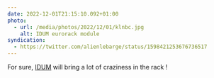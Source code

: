 ```yaml
---
date: 2022-12-01T21:15:10.092+01:00
photo:
  - url: /media/photos/2022/12/01/klnbc.jpg
    alt: IDUM eurorack module
syndication:
  - https://twitter.com/alienlebarge/status/1598421253676736517
---
```

For sure, [IDUM](https://www.mysticcircuits.com//product/idum) will bring a lot of craziness in the rack !
